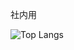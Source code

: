 社内用


![Top Langs](https://github-readme-stats.vercel.app/api/top-langs/?username=KosukeTAKAHASHI343&langs_count=5)

<!--

![Top Langs](https://github-readme-stats.vercel.app/api/top-langs/?username=KosukeTAKAHASHI343&langs_count=5)

### Hi there 👋

**KosukeTAKAHASHI343/KosukeTAKAHASHI343** is a ✨ _special_ ✨ repository because its `README.md` (this file) appears on your GitHub profile.

Here are some ideas to get you started:

- 🔭 I’m currently working on ...
- 🌱 I’m currently learning ...
- 👯 I’m looking to collaborate on ...
- 🤔 I’m looking for help with ...
- 💬 Ask me about ...
- 📫 How to reach me: ...
- 😄 Pronouns: ...
- ⚡ Fun fact: ...
-->
